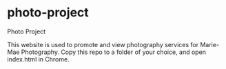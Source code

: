 # photo-project
Photo Project

This website is used to promote and view photography services for Marie-Mae Photography.
Copy this repo to a folder of your choice, and open index.html in Chrome.
